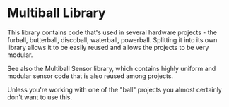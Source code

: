 # Multiball Library

This library contains code that's used in several hardware projects - the furball, butterball, discoball, waterball, powerball. Splitting it into its own library allows it to be easily reused and allows the projects to be very modular.

See also the Multiball Sensor library, which contains highly uniform and modular sensor code that is also reused among projects.

Unless you're working with one of the "ball" projects you almost certainly don't want to use this.
